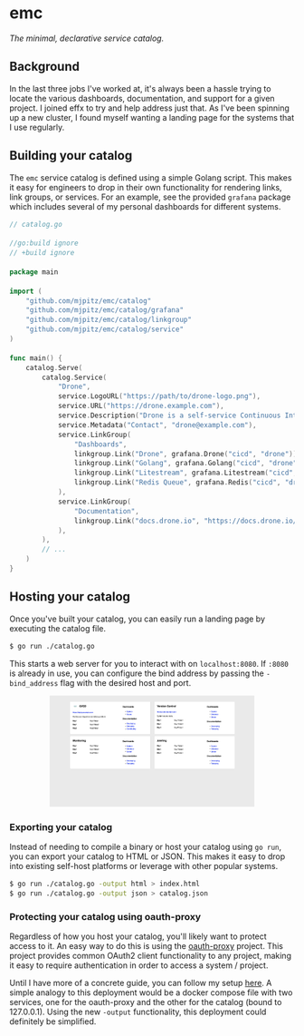 # emc

_The minimal, declarative service catalog._

## Background

In the last three jobs I've worked at, it's always been a hassle trying to locate the various dashboards, documentation,
and support for a given project. I joined effx to try and help address just that. As I've been spinning up a new cluster,
I found myself wanting a landing page for the systems that I use regularly.

## Building your catalog

The `emc` service catalog is defined using a simple Golang script. This makes it easy for engineers to drop in their
own functionality for rendering links, link groups, or services. For an example, see the provided `grafana` package
which includes several of my personal dashboards for different systems.

```go
// catalog.go

//go:build ignore
// +build ignore

package main

import (
	"github.com/mjpitz/emc/catalog"
	"github.com/mjpitz/emc/catalog/grafana"
	"github.com/mjpitz/emc/catalog/linkgroup"
	"github.com/mjpitz/emc/catalog/service"
)

func main() {
	catalog.Serve(
		catalog.Service(
			"Drone",
			service.LogoURL("https://path/to/drone-logo.png"),
			service.URL("https://drone.example.com"),
			service.Description("Drone is a self-service Continuous Integration platform for busy development teams."),
			service.Metadata("Contact", "drone@example.com"),
			service.LinkGroup(
				"Dashboards",
				linkgroup.Link("Drone", grafana.Drone("cicd", "drone")),
				linkgroup.Link("Golang", grafana.Golang("cicd", "drone")),
				linkgroup.Link("Litestream", grafana.Litestream("cicd", "drone")),
				linkgroup.Link("Redis Queue", grafana.Redis("cicd", "drone-redis-queue")),
			),
			service.LinkGroup(
				"Documentation",
				linkgroup.Link("docs.drone.io", "https://docs.drone.io/"),
			),
		),
		// ...
	)
}
```

## Hosting your catalog

Once you've built your catalog, you can easily run a landing page by executing the catalog file.

```sh
$ go run ./catalog.go
```

This starts a web server for you to interact with on `localhost:8080`. If `:8080` is already in use, you can configure
the bind address by passing the `-bind_address` flag with the desired host and port.

<p align="center">
  <img src="screenshot.png" alt="Screenshot" width="72%"/>
</p>

### Exporting your catalog

Instead of needing to compile a binary or host your catalog using `go run`, you can export your catalog to HTML or JSON.
This makes it easy to drop into existing self-host platforms or leverage with other popular systems.

```sh
$ go run ./catalog.go -output html > index.html
$ go run ./catalog.go -output json > catalog.json
```

### Protecting your catalog using oauth-proxy

Regardless of how you host your catalog, you'll likely want to protect access to it. An easy way to do this is using the
[oauth-proxy][] project. This project provides common OAuth2 client functionality to any project, making it easy to
require authentication in order to access a system / project.

<!-- TODO: write up guide and link to it from here -->

Until I have more of a concrete guide, you can follow my setup [here](https://github.com/mjpitz/mjpitz/blob/main/infra/helm/catalog/values.yaml).
A simple analogy to this deployment would be a docker compose file with two services, one for the oauth-proxy and the
other for the catalog (bound to 127.0.0.1). Using the new `-output` functionality, this deployment could definitely
be simplified.

[oauth-proxy]: https://oauth2-proxy.github.io/oauth2-proxy

